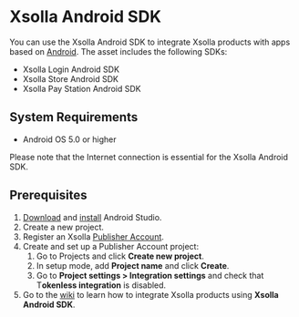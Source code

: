 
# Xsolla Android SDK
You can use the Xsolla Android SDK to integrate Xsolla products with apps based on [Android](https://www.android.com/). The asset includes the following SDKs:

*   Xsolla Login Android  SDK
*   Xsolla Store Android SDK
*  Xsolla Pay Station Android SDK

## System Requirements

*   Android OS 5.0 or higher

Please note that the Internet connection is essential for the Xsolla Android SDK.

## Prerequisites

1. [Download](https://developer.android.com/studio)  and [install](https://developer.android.com/studio/install) Android Studio.
2. Create a new project.
3. Register an Xsolla [Publisher Account](https://publisher.xsolla.com/signup?store_type=sdk).
4. Create and set up a Publisher Account project:
    1. Go to Projects and click **Create new project**.
    2. In setup mode, add **Project name** and click **Create**.
    3. Go to **Project settings > Integration settings** and check that T**okenless integration** is disabled.
5. Go to the [wiki](https://github.com/xsolla/android-store-sdk/wiki/) to learn how to integrate Xsolla products using **Xsolla Android SDK**.

